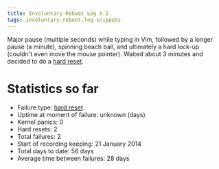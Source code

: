 ```yaml
---
title: Involuntary Reboot Log 6.2
tags: involuntary.reboot.log snippets
---
```


Major pause (multiple seconds) while typing in Vim, followed by a longer pause (a minute), spinning beach ball, and ultimately a hard lock-up (couldn't even move the mouse pointer). Waited about 3 minutes and decided to do a [hard reset](/wiki/hard_reset).

# Statistics so far

-   Failure type: [hard reset](/wiki/hard_reset)
-   Uptime at moment of failure: unknown (days)
-   Kernel panics: 0
-   Hard resets: 2
-   Total failures: 2
-   Start of recording keeping: 21 January 2014
-   Total days to date: 56 days
-   Average time between failures: 28 days
